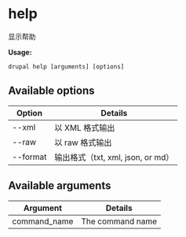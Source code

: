 # help
显示帮助

**Usage:**
```
drupal help [arguments] [options]
```

## Available options
Option | Details
-------|-------------
--xml | 以 XML 格式输出
--raw | 以 raw 格式输出
--format | 输出格式（txt, xml, json, or md）

## Available arguments
Argument | Details
---------|-------------
command_name | The command name
